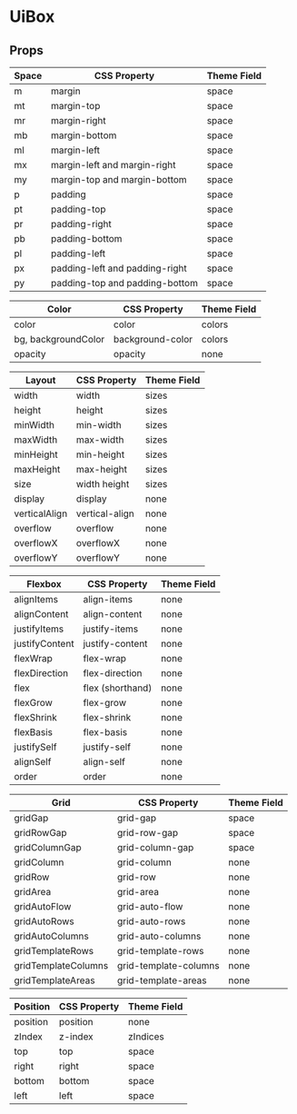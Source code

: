 # UiBox

## Props

| Space | CSS Property                   | Theme Field |
| ----- | ------------------------------ | ----------- |
| m     | margin                         | space       |
| mt    | margin-top                     | space       |
| mr    | margin-right                   | space       |
| mb    | margin-bottom                  | space       |
| ml    | margin-left                    | space       |
| mx    | margin-left and margin-right   | space       |
| my    | margin-top and margin-bottom   | space       |
| p     | padding                        | space       |
| pt    | padding-top                    | space       |
| pr    | padding-right                  | space       |
| pb    | padding-bottom                 | space       |
| pl    | padding-left                   | space       |
| px    | padding-left and padding-right | space       |
| py    | padding-top and padding-bottom | space       |

| Color               | CSS Property     | Theme Field |
| ------------------- | ---------------- | ----------- |
| color               | color            | colors      |
| bg, backgroundColor | background-color | colors      |
| opacity             | opacity          | none        |

| Layout        | CSS Property   | Theme Field |
| ------------- | -------------- | ----------- |
| width         | width          | sizes       |
| height        | height         | sizes       |
| minWidth      | min-width      | sizes       |
| maxWidth      | max-width      | sizes       |
| minHeight     | min-height     | sizes       |
| maxHeight     | max-height     | sizes       |
| size          | width height   | sizes       |
| display       | display        | none        |
| verticalAlign | vertical-align | none        |
| overflow      | overflow       | none        |
| overflowX     | overflowX      | none        |
| overflowY     | overflowY      | none        |

| Flexbox        | CSS Property     | Theme Field |
| -------------- | ---------------- | ----------- |
| alignItems     | align-items      | none        |
| alignContent   | align-content    | none        |
| justifyItems   | justify-items    | none        |
| justifyContent | justify-content  | none        |
| flexWrap       | flex-wrap        | none        |
| flexDirection  | flex-direction   | none        |
| flex           | flex (shorthand) | none        |
| flexGrow       | flex-grow        | none        |
| flexShrink     | flex-shrink      | none        |
| flexBasis      | flex-basis       | none        |
| justifySelf    | justify-self     | none        |
| alignSelf      | align-self       | none        |
| order          | order            | none        |

| Grid                | CSS Property          | Theme Field |
| ------------------- | --------------------- | ----------- |
| gridGap             | grid-gap              | space       |
| gridRowGap          | grid-row-gap          | space       |
| gridColumnGap       | grid-column-gap       | space       |
| gridColumn          | grid-column           | none        |
| gridRow             | grid-row              | none        |
| gridArea            | grid-area             | none        |
| gridAutoFlow        | grid-auto-flow        | none        |
| gridAutoRows        | grid-auto-rows        | none        |
| gridAutoColumns     | grid-auto-columns     | none        |
| gridTemplateRows    | grid-template-rows    | none        |
| gridTemplateColumns | grid-template-columns | none        |
| gridTemplateAreas   | grid-template-areas   | none        |

| Position | CSS Property | Theme Field |
| -------- | ------------ | ----------- |
| position | position     | none        |
| zIndex   | z-index      | zIndices    |
| top      | top          | space       |
| right    | right        | space       |
| bottom   | bottom       | space       |
| left     | left         | space       |
